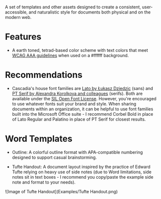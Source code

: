 A set of templates and other assets designed to create a consistent, user-accessible, and naturalistic style for documents both physical and on the modern web.

# Features
- A earth toned, tetrad-based color scheme with text colors that meet [WCAG AAA guidelines](http://colorsafe.co/) when used on a #ffffff background.

# Recommendations 
- Cascadia's house font families are [Lato by Łukasz Dziedzic](http://www.latofonts.com/lato-free-fonts/) (sans) and [PT Serif by Alexandra Korolkova and colleagues](https://old.paratype.com/public/) (serifs). Both are available under the [SIL Open Font License](https://scripts.sil.org/cms/scripts/page.php?item_id=OFL_web).  However, you're encouraged to use whatever fonts suit your brand and style. When sharing documents within an organization, it can be helpful to use font families built into the Microsoft Office suite - I recommend Corbel Bold in place of Lato Regular and Palatino in place of PT Serif for closest results.

# Word Templates
- Outline: A colorful outline format with APA-compatible numbering designed to support casual brainstorming.

- Tufte Handout: A document layout inspired by the practice of Edward Tufte relying on heavy use of side notes (due to Word limitations, side notes sit in text boxes - I recommend you copy/paste the example side note and format to your needs).

![Image of Tufte Handout](Examples/Tufte Handout.png)